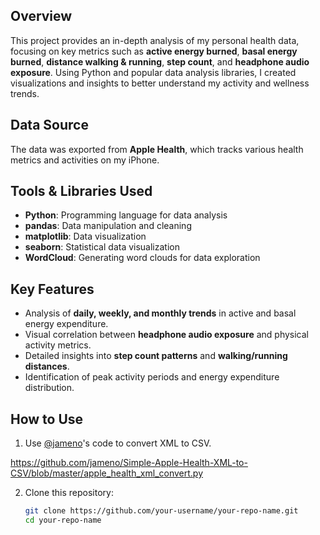 ## Overview
This project provides an in-depth analysis of my personal health data, focusing on key metrics such as **active energy burned**, **basal energy burned**, **distance walking & running**, **step count**, and **headphone audio exposure**. Using Python and popular data analysis libraries, I created visualizations and insights to better understand my activity and wellness trends.

## Data Source
The data was exported from **Apple Health**, which tracks various health metrics and activities on my iPhone.

## Tools & Libraries Used
- **Python**: Programming language for data analysis
- **pandas**: Data manipulation and cleaning
- **matplotlib**: Data visualization
- **seaborn**: Statistical data visualization
- **WordCloud**: Generating word clouds for data exploration

## Key Features
- Analysis of **daily, weekly, and monthly trends** in active and basal energy expenditure.
- Visual correlation between **headphone audio exposure** and physical activity metrics.
- Detailed insights into **step count patterns** and **walking/running distances**.
- Identification of peak activity periods and energy expenditure distribution.

## How to Use
1. Use [@jameno](https://github.com/jameno)'s code to convert XML to CSV.

https://github.com/jameno/Simple-Apple-Health-XML-to-CSV/blob/master/apple_health_xml_convert.py

2. Clone this repository:
   ```bash
   git clone https://github.com/your-username/your-repo-name.git
   cd your-repo-name
